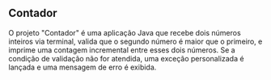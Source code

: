 ## Contador
O projeto "Contador" é uma aplicação Java que recebe dois números inteiros via terminal, valida que o segundo número é maior que o primeiro, e imprime uma contagem incremental entre esses dois números. Se a condição de validação não for atendida, uma exceção personalizada é lançada e uma mensagem de erro é exibida.

